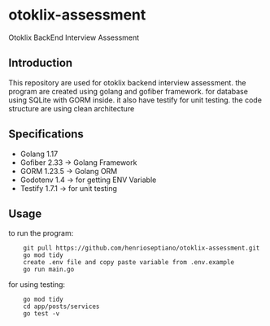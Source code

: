 # otoklix-assessment
Otoklix BackEnd Interview Assessment

## Introduction
This repository are used for otoklix backend interview assessment. the program are created using golang and gofiber framework. for database using SQLite with GORM inside. it also have testify for unit testing. the code structure are
using clean architecture

## Specifications
- Golang 1.17
- Gofiber 2.33 -> Golang Framework
- GORM 1.23.5 -> Golang ORM
- Godotenv 1.4 -> for getting ENV Variable
- Testify 1.7.1 -> for unit testing 

## Usage

to run the program:
```
    git pull https://github.com/henrioseptiano/otoklix-assessment.git
    go mod tidy
    create .env file and copy paste variable from .env.example
    go run main.go
```


for using testing:
```
    go mod tidy
    cd app/posts/services 
    go test -v
```